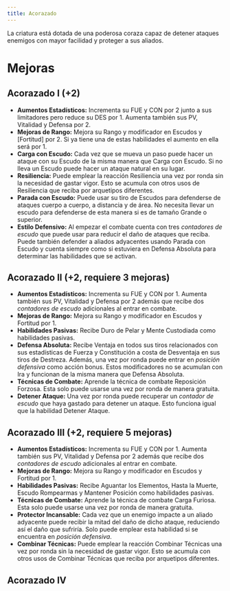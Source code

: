 ```yaml
---
title: Acorazado
---
```


La criatura está dotada de una poderosa coraza capaz de detener ataques enemigos con mayor facilidad y proteger a sus aliados.

# Mejoras

## Acorazado I (+2)

- **Aumentos Estadísticos:** Incrementa su FUE y CON por 2 junto a sus limitadores pero reduce su DES por 1. Aumenta también sus PV, Vitalidad y Defensa por 2.
- **Mejoras de Rango:** Mejora su Rango y modificador en Escudos y [Fortitud] por 2. Si ya tiene una de estas habilidades el aumento en ella será por 1. 
- **Carga con Escudo:** Cada vez que se mueva un paso puede hacer un ataque con su Escudo de la misma manera que Carga con Escudo. Si no lleva un Escudo puede hacer un ataque natural en su lugar.
- **Resiliencia:** Puede emplear la reacción Resiliencia una vez por ronda sin la necesidad de gastar vigor. Esto se acumula con otros usos de Resiliencia que reciba por arquetipos diferentes.
- **Parada con Escudo:** Puede usar su tiro de Escudos para defenderse de ataques cuerpo a cuerpo, a distancia y de área. No necesita llevar un escudo para defenderse de esta manera si es de tamaño Grande o superior.
- **Estilo Defensivo:** Al empezar el combate cuenta con tres *contadores de escudo* que puede usar para reducir el daño de ataques que reciba. Puede también defender a aliados adyacentes usando Parada con Escudo y cuenta siempre como si estuviera en Defensa Absoluta para determinar las habilidades que se activan.

## Acorazado II (+2, requiere 3 mejoras)

- **Aumentos Estadísticos:** Incrementa su FUE y CON por 1. Aumenta también sus PV, Vitalidad y Defensa por 2 además que recibe dos *contadores de escudo* adicionales al entrar en combate.
- **Mejoras de Rango:** Mejora su Rango y modificador en Escudos y Fortitud por 1. 
- **Habilidades Pasivas:** Recibe Duro de Pelar y Mente Custodiada como habilidades pasivas.
- **Defensa Absoluta:** Recibe Ventaja en todos sus tiros relacionados con sus estadísticas de Fuerza y Constitución a costa de Desventaja en sus tiros de Destreza. Además, una vez por ronda puede entrar en *posición defensiva* como acción bonus. Estos modificadores no se acumulan con Ira y funcionan de la misma manera que Defensa Absoluta.
- **Técnicas de Combate:** Aprende la técnica de combate Reposición Forzosa. Esta solo puede usarse una vez por ronda de manera gratuita.
- **Detener Ataque:** Una vez por ronda puede recuperar un *contador de escudo* que haya gastado para detener un ataque. Esto funciona igual que la habilidad Detener Ataque.

## Acorazado III (+2, requiere 5 mejoras)

- **Aumentos Estadísticos:** Incrementa su FUE y CON por 1. Aumenta también sus PV, Vitalidad y Defensa por 2 además que recibe dos *contadores de escudo* adicionales al entrar en combate.
- **Mejoras de Rango:** Mejora su Rango y modificador en Escudos y Fortitud por 1. 
- **Habilidades Pasivas:** Recibe Aguantar los Elementos, Hasta la Muerte, Escudo Rompearmas y Mantener Posición como habilidades pasivas.
- **Técnicas de Combate:** Aprende la técnica de combate Carga Furiosa. Esta solo puede usarse una vez por ronda de manera gratuita.
- **Protector Incansable:** Cada vez que un enemigo impacte a un aliado adyacente puede recibir la mitad del daño de dicho ataque, reduciendo así el daño que sufriría. Solo puede emplear esta habilidad si se encuentra en *posición defensiva*. 
- **Combinar Técnicas:** Puede emplear la reacción Combinar Técnicas una vez por ronda sin la necesidad de gastar vigor. Esto se acumula con otros usos de Combinar Técnicas que reciba por arquetipos diferentes.

## Acorazado IV
